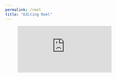 ```yaml
---
permalink: /reel
title: "Editing Reel"
---
```


<figure class="full">
    <iframe src="https://www.youtube.com/embed/0HXE_xAUFp4?si=LD8vI1MLk4kzb_-R" title="YouTube video player" frameborder="0" allowfullscreen></iframe> 
</figure>
